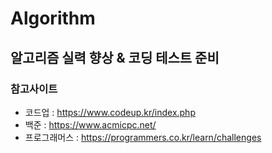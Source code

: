 # Algorithm 
## 알고리즘 실력 향상 & 코딩 테스트 준비
### 참고사이트 
* 코드업 : <https://www.codeup.kr/index.php>
* 백준 : <https://www.acmicpc.net/>
* 프로그래머스 : <https://programmers.co.kr/learn/challenges>

